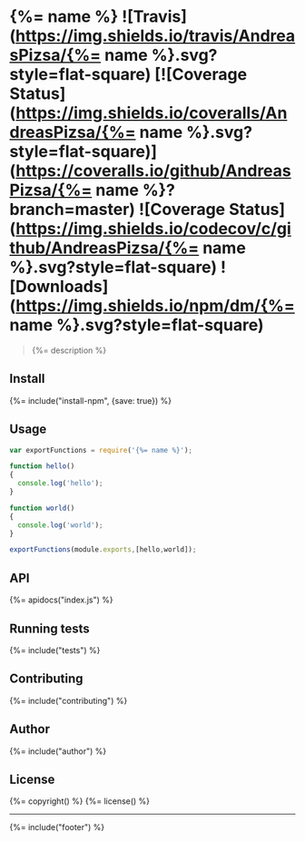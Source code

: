 # {%= name %} ![Travis](https://img.shields.io/travis/AndreasPizsa/{%= name %}.svg?style=flat-square) [![Coverage Status](https://img.shields.io/coveralls/AndreasPizsa/{%= name %}.svg?style=flat-square)](https://coveralls.io/github/AndreasPizsa/{%= name %}?branch=master) ![Coverage Status](https://img.shields.io/codecov/c/github/AndreasPizsa/{%= name %}.svg?style=flat-square) ![Downloads](https://img.shields.io/npm/dm/{%= name %}.svg?style=flat-square)

> {%= description %}

## Install
{%= include("install-npm", {save: true}) %}

## Usage

```js
var exportFunctions = require('{%= name %}');

function hello()
{
  console.log('hello');
}

function world()
{
  console.log('world');
}

exportFunctions(module.exports,[hello,world]);
```

## API
<!-- add a path or glob pattern for files with code comments to use for docs  -->
{%= apidocs("index.js") %}

## Running tests
{%= include("tests") %}

## Contributing
{%= include("contributing") %}

## Author
{%= include("author") %}

## License
{%= copyright() %}
{%= license() %}

***

{%= include("footer") %}
